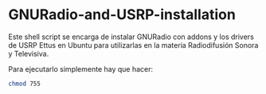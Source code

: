 # GNURadio-and-USRP-installation
Este shell script se encarga de instalar GNURadio con addons y los drivers de USRP Ettus en Ubuntu para utilizarlas en la materia Radiodifusión Sonora y Televisiva.

Para ejecutarlo simplemente hay que hacer:

```sh
chmod 755
```
